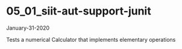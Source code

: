 # 05_01_siit-aut-support-junit
January-31-2020

Tests a numerical Calculator that implements elementary operations
